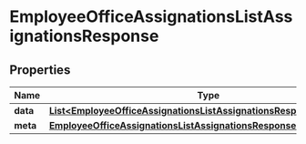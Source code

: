 

# EmployeeOfficeAssignationsListAssignationsResponse


## Properties

| Name | Type | Description | Notes |
|------------ | ------------- | ------------- | -------------|
|**data** | [**List&lt;EmployeeOfficeAssignationsListAssignationsResponseDataInner&gt;**](EmployeeOfficeAssignationsListAssignationsResponseDataInner.md) |  |  [optional] |
|**meta** | [**EmployeeOfficeAssignationsListAssignationsResponseMeta**](EmployeeOfficeAssignationsListAssignationsResponseMeta.md) |  |  [optional] |



